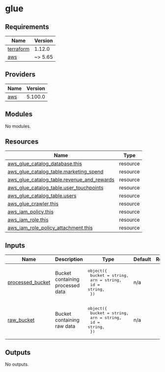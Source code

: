 # glue

<!-- BEGIN_TF_DOCS -->
## Requirements

| Name | Version |
|------|---------|
| <a name="requirement_terraform"></a> [terraform](#requirement\_terraform) | 1.12.0 |
| <a name="requirement_aws"></a> [aws](#requirement\_aws) | ~> 5.65 |

## Providers

| Name | Version |
|------|---------|
| <a name="provider_aws"></a> [aws](#provider\_aws) | 5.100.0 |

## Modules

No modules.

## Resources

| Name | Type |
|------|------|
| [aws_glue_catalog_database.this](https://registry.terraform.io/providers/hashicorp/aws/latest/docs/resources/glue_catalog_database) | resource |
| [aws_glue_catalog_table.marketing_spend](https://registry.terraform.io/providers/hashicorp/aws/latest/docs/resources/glue_catalog_table) | resource |
| [aws_glue_catalog_table.revenue_and_rewards](https://registry.terraform.io/providers/hashicorp/aws/latest/docs/resources/glue_catalog_table) | resource |
| [aws_glue_catalog_table.user_touchpoints](https://registry.terraform.io/providers/hashicorp/aws/latest/docs/resources/glue_catalog_table) | resource |
| [aws_glue_catalog_table.users](https://registry.terraform.io/providers/hashicorp/aws/latest/docs/resources/glue_catalog_table) | resource |
| [aws_glue_crawler.this](https://registry.terraform.io/providers/hashicorp/aws/latest/docs/resources/glue_crawler) | resource |
| [aws_iam_policy.this](https://registry.terraform.io/providers/hashicorp/aws/latest/docs/resources/iam_policy) | resource |
| [aws_iam_role.this](https://registry.terraform.io/providers/hashicorp/aws/latest/docs/resources/iam_role) | resource |
| [aws_iam_role_policy_attachment.this](https://registry.terraform.io/providers/hashicorp/aws/latest/docs/resources/iam_role_policy_attachment) | resource |

## Inputs

| Name | Description | Type | Default | Required |
|------|-------------|------|---------|:--------:|
| <a name="input_processed_bucket"></a> [processed\_bucket](#input\_processed\_bucket) | Bucket containing processed data | <pre>object({<br/>    bucket = string,<br/>    arn    = string,<br/>    id     = string,<br/>  })</pre> | n/a | yes |
| <a name="input_raw_bucket"></a> [raw\_bucket](#input\_raw\_bucket) | Bucket containing raw data | <pre>object({<br/>    bucket = string,<br/>    arn    = string,<br/>    id     = string,<br/>  })</pre> | n/a | yes |

## Outputs

No outputs.
<!-- END_TF_DOCS -->
